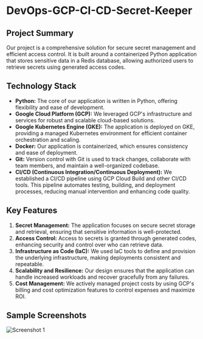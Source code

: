 # DevOps-GCP-CI-CD-Secret-Keeper

## Project Summary

Our project is a comprehensive solution for secure secret management and efficient access control. It is built around a containerized Python application that stores sensitive data in a Redis database, allowing authorized users to retrieve secrets using generated access codes.

## Technology Stack

- **Python:** The core of our application is written in Python, offering flexibility and ease of development.
- **Google Cloud Platform (GCP):** We leveraged GCP's infrastructure and services for robust and scalable cloud-based solutions.
- **Google Kubernetes Engine (GKE):** The application is deployed on GKE, providing a managed Kubernetes environment for efficient container orchestration and scaling.
- **Docker:** Our application is containerized, which ensures consistency and ease of deployment.
- **Git:** Version control with Git is used to track changes, collaborate with team members, and maintain a well-organized codebase.
- **CI/CD (Continuous Integration/Continuous Deployment):** We established a CI/CD pipeline using GCP Cloud Build and other CI/CD tools. This pipeline automates testing, building, and deployment processes, reducing manual intervention and enhancing code quality.

## Key Features

1. **Secret Management:** The application focuses on secure secret storage and retrieval, ensuring that sensitive information is well-protected.
2. **Access Control:** Access to secrets is granted through generated codes, enhancing security and control over who can retrieve data.
3. **Infrastructure as Code (IaC):** We used IaC tools to define and provision the underlying infrastructure, making deployments consistent and repeatable.
4. **Scalability and Resilience:** Our design ensures that the application can handle increased workloads and recover gracefully from any failures.
5. **Cost Management:** We actively managed project costs by using GCP's billing and cost optimization features to control expenses and maximize ROI.

## Sample Screenshots

![Screenshot 1](https://github.com/aswinks123/DevOps-GCP-CI-CD-Secret-Keeper/assets/108337342/65269661-7863-45a7-a6c9-793aeed78902)

